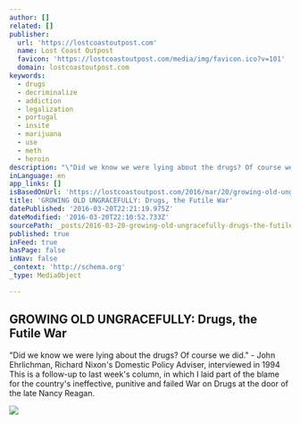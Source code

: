 ```yaml
---
author: []
related: []
publisher:
  url: 'https://lostcoastoutpost.com'
  name: Lost Coast Outpost
  favicon: 'https://lostcoastoutpost.com/media/img/favicon.ico?v=101'
  domain: lostcoastoutpost.com
keywords:
  - drugs
  - decriminalize
  - addiction
  - legalization
  - portugal
  - insite
  - marijuana
  - use
  - meth
  - heroin
description: "\"Did we know we were lying about the drugs? Of course we did.\" - John Ehrlichman, Richard Nixon's Domestic Policy Adviser, interviewed in 1994 This is a follow-up to last week's column, in which I laid part of the blame for the country's ineffective, punitive and failed War on Drugs at the door of the late Nancy Reagan."
inLanguage: en
app_links: []
isBasedOnUrl: 'https://lostcoastoutpost.com/2016/mar/20/growing-old-ungracefully-drugs-futile-war/'
title: 'GROWING OLD UNGRACEFULLY: Drugs, the Futile War'
datePublished: '2016-03-20T22:21:19.975Z'
dateModified: '2016-03-20T22:10:52.733Z'
sourcePath: _posts/2016-03-20-growing-old-ungracefully-drugs-the-futile-war.md
published: true
inFeed: true
hasPage: false
inNav: false
_context: 'http://schema.org'
_type: MediaObject

---
```

<article style=""><h1>GROWING OLD UNGRACEFULLY: Drugs, the Futile War</h1><p>"Did we know we were lying about the drugs? Of course we did." - John Ehrlichman, Richard Nixon's Domestic Policy Adviser, interviewed in 1994 This is a follow-up to last week's column, in which I laid part of the blame for the country's ineffective, punitive and failed War on Drugs at the door of the late Nancy Reagan.</p><img src="https://lostcoastoutpost.com/media/cache/76/6d/766d7793fe2387d35b0a6f66a332fbb1.jpg" /></article>